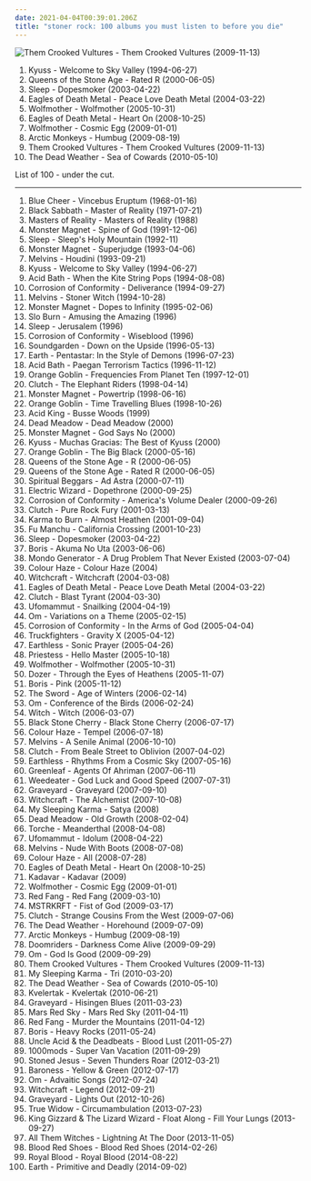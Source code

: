```yaml
---
date: 2021-04-04T00:39:01.206Z
title: "stoner rock: 100 albums you must listen to before you die"
---
```

![Them Crooked Vultures - Them Crooked Vultures (2009-11-13)](http://coverartarchive.org/release/8713720a-df4b-4fd8-8e64-59cab6583c2a/3366379088-500.jpg "Them Crooked Vultures - Them Crooked Vultures (2009-11-13)")
<ol class="albums">
<li data-cover="http://coverartarchive.org/release/6205da21-55a9-457d-aa85-2f1262e25694/8267363147-500.jpg" data-tags="stoner rock" role="button">Kyuss - Welcome to Sky Valley (1994-06-27)</li>
<li data-cover="http://coverartarchive.org/release/76acfd13-61b9-424b-9087-86b1f4e4f13c/7629907572-500.jpg" data-tags="stoner rock" role="button">Queens of the Stone Age - Rated R (2000-06-05)</li>
<li data-cover="http://coverartarchive.org/release/a97bb2e6-8e15-4f24-93be-35666727c9d1/16825470893-500.jpg" data-tags="doom metal, stoner metal" role="button">Sleep - Dopesmoker (2003-04-22)</li>
<li data-cover="http://coverartarchive.org/release/ddf2d79b-2c98-4857-9276-46d1a95cdf1f/1924050449-500.jpg" data-tags="garage rock, rock, stoner rock, alternative rock" role="button">Eagles of Death Metal - Peace Love Death Metal (2004-03-22)</li>
<li data-cover="http://coverartarchive.org/release/9bd9d999-77e0-48ce-bce9-6096123ffb72/4819622540-500.jpg" data-tags="rock, hard rock" role="button">Wolfmother - Wolfmother (2005-10-31)</li>
<li data-cover="https://img.discogs.com/nDU5i57nGNy3B1tOEVEu9SEeXrk=/fit-in/600x600/filters:strip_icc():format(jpeg):mode_rgb():quality(90)/discogs-images/R-1513229-1254450947.jpeg.jpg" data-tags="stoner rock, rock" role="button">Eagles of Death Metal - Heart On (2008-10-25)</li>
<li data-cover="https://img.discogs.com/VhYpdoLF60HMd744Ts3Po_g2_9Q=/fit-in/600x591/filters:strip_icc():format(jpeg):mode_rgb():quality(90)/discogs-images/R-2303810-1557425250-3633.jpeg.jpg" data-tags="hard rock, rock, stoner rock" role="button">Wolfmother - Cosmic Egg (2009-01-01)</li>
<li data-cover="http://coverartarchive.org/release/0b1b5da2-82ca-3593-8271-f1236a732613/15846225993-500.jpg" data-tags="psychedelic rock, indie rock" role="button">Arctic Monkeys - Humbug (2009-08-19)</li>
<li data-cover="http://coverartarchive.org/release/8713720a-df4b-4fd8-8e64-59cab6583c2a/3366379088-500.jpg" data-tags="rock, hard rock, stoner rock" role="button">Them Crooked Vultures - Them Crooked Vultures (2009-11-13)</li>
<li data-cover="https://img.discogs.com/HoZf6cV2xCWO7qKeok3yhsITTFQ=/fit-in/600x595/filters:strip_icc():format(jpeg):mode_rgb():quality(90)/discogs-images/R-2286337-1274535311.jpeg.jpg" data-tags="garage rock" role="button">The Dead Weather - Sea of Cowards (2010-05-10)</li>
</ol>
List of 100 - under the cut.
<!-- more -->

_________________

<ol class="albums">
<li data-cover="http://coverartarchive.org/release/473711eb-af58-3041-852f-652554dd67a0/19844937707-500.jpg" data-tags="blues rock, psychedelic rock, 60s, hard rock" role="button">
Blue Cheer - Vincebus Eruptum (1968-01-16)
</li>
<li data-cover="https://img.discogs.com/cfc9e7fd50d7c9c08931869b95f6849a01d0635d/images/spacer.gif" data-tags="heavy metal" role="button">
Black Sabbath - Master of Reality (1971-07-21)
</li>
<li data-cover="https://via.placeholder.com/450" data-tags="stoner rock" role="button">
Masters of Reality - Masters of Reality (1988)
</li>
<li data-cover="https://via.placeholder.com/450" data-tags="stoner rock" role="button">
Monster Magnet - Spine of God (1991-12-06)
</li>
<li data-cover="http://coverartarchive.org/release/c02820b6-2fe7-4342-983e-617aa1bf7799/15868913031-500.jpg" data-tags="stoner metal, doom metal" role="button">
Sleep - Sleep's Holy Mountain (1992-11)
</li>
<li data-cover="http://coverartarchive.org/release/bb5971ce-3fbc-3c98-b308-02b692a4fe2e/10754782956-500.jpg" data-tags="stoner rock" role="button">
Monster Magnet - Superjudge (1993-04-06)
</li>
<li data-cover="https://img.discogs.com/gJvTJ9lre8FmW_6WrG0763d40iE=/fit-in/600x589/filters:strip_icc():format(jpeg):mode_rgb():quality(90)/discogs-images/R-1332666-1210489026.jpeg.jpg" data-tags="grunge" role="button">
Melvins - Houdini (1993-09-21)
</li>
<li data-cover="http://coverartarchive.org/release/6205da21-55a9-457d-aa85-2f1262e25694/8267363147-500.jpg" data-tags="stoner rock" role="button">
Kyuss - Welcome to Sky Valley (1994-06-27)
</li>
<li data-cover="http://coverartarchive.org/release/14e8adef-dc7e-4f7b-9c79-80af627ea817/7846949504-500.jpg" data-tags="sludge, doom metal" role="button">
Acid Bath - When the Kite String Pops (1994-08-08)
</li>
<li data-cover="http://coverartarchive.org/release/cf88a9c4-2fcd-46c8-8412-3b06bf0abbfa/6512861185-500.jpg" data-tags="stoner rock" role="button">
Corrosion of Conformity - Deliverance (1994-09-27)
</li>
<li data-cover="http://coverartarchive.org/release/450a2f27-bd33-439c-ac3b-1e6861076399/15857977884-500.jpg" data-tags="grunge, stoner rock" role="button">
Melvins - Stoner Witch (1994-10-28)
</li>
<li data-cover="http://coverartarchive.org/release/5bcc44c8-ac6e-4f54-a0ff-98897d26a934/3003155696-500.jpg" data-tags="stoner rock" role="button">
Monster Magnet - Dopes to Infinity (1995-02-06)
</li>
<li data-cover="https://via.placeholder.com/450" data-tags="stoner rock" role="button">
Slo Burn - Amusing the Amazing (1996)
</li>
<li data-cover="https://img.discogs.com/y2olKQ62QYPn5PGJ_EhdS33EkWM=/fit-in/600x600/filters:strip_icc():format(jpeg):mode_rgb():quality(90)/discogs-images/R-1097273-1191794769.jpeg.jpg" data-tags="doom metal, stoner rock, sludge" role="button">
Sleep - Jerusalem (1996)
</li>
<li data-cover="http://coverartarchive.org/release/ac665057-4edf-4e12-9157-aa57abdc32c7/6513527640-500.jpg" data-tags="stoner rock, heavy metal" role="button">
Corrosion of Conformity - Wiseblood (1996)
</li>
<li data-cover="http://coverartarchive.org/release/3475c257-246f-36f4-88f4-196dbf7bbed1/10281836755-500.jpg" data-tags="grunge, alternative rock" role="button">
Soundgarden - Down on the Upside (1996-05-13)
</li>
<li data-cover="https://img.discogs.com/qbkQsL0K00RXFWt_e8fGjhmp6l0=/fit-in/600x598/filters:strip_icc():format(jpeg):mode_rgb():quality(90)/discogs-images/R-476212-1148995578.jpeg.jpg" data-tags="stoner rock" role="button">
Earth - Pentastar: In the Style of Demons (1996-07-23)
</li>
<li data-cover="http://coverartarchive.org/release/4512ec2a-f833-4be5-85d3-b2007639bcef/5651025580-500.jpg" data-tags="sludge" role="button">
Acid Bath - Paegan Terrorism Tactics (1996-11-12)
</li>
<li data-cover="https://img.discogs.com/ICFmioSxaMVyU9TswczADVZ0O94=/fit-in/600x600/filters:strip_icc():format(jpeg):mode_rgb():quality(90)/discogs-images/R-1181813-1255973996.jpeg.jpg" data-tags="stoner rock, stoner metal" role="button">
Orange Goblin - Frequencies From Planet Ten (1997-12-01)
</li>
<li data-cover="http://coverartarchive.org/release/ef5aa6bc-dfdf-4b1d-bf8d-96f785ef5dfc/18650235841-500.jpg" data-tags="stoner rock" role="button">
Clutch - The Elephant Riders (1998-04-14)
</li>
<li data-cover="http://coverartarchive.org/release/b55114c5-e463-35cb-b86d-da284aefede5/24919222054-500.jpg" data-tags="hard rock, stoner rock, stoner metal" role="button">
Monster Magnet - Powertrip (1998-06-16)
</li>
<li data-cover="https://img.discogs.com/srXgVeB8mnHRCGndwjTCTzmuOlY=/fit-in/600x602/filters:strip_icc():format(jpeg):mode_rgb():quality(90)/discogs-images/R-2854323-1610631471-8640.jpeg.jpg" data-tags="stoner metal, stoner rock" role="button">
Orange Goblin - Time Travelling Blues (1998-10-26)
</li>
<li data-cover="http://coverartarchive.org/release/ade2b8b9-82ea-444f-83ff-0bf2880e025a/14521543056-500.jpg" data-tags="stoner metal, stoner doom" role="button">
Acid King - Busse Woods (1999)
</li>
<li data-cover="http://coverartarchive.org/release/24dacf69-5e1a-4b39-807c-99a31a79fbe5/7409904023-500.jpg" data-tags="psychedelic, stoner rock" role="button">
Dead Meadow - Dead Meadow (2000)
</li>
<li data-cover="http://coverartarchive.org/release/085ca322-9ece-4c71-b936-1eae919c832e/20172723282-500.jpg" data-tags="stoner rock, hard rock, heavy metal" role="button">
Monster Magnet - God Says No (2000)
</li>
<li data-cover="http://coverartarchive.org/release/a1cf9c2a-306b-332c-b9d1-0089dd09fd09/8267282082-500.jpg" data-tags="stoner rock" role="button">
Kyuss - Muchas Gracias: The Best of Kyuss (2000)
</li>
<li data-cover="http://coverartarchive.org/release/9e562937-1e92-37ae-8ac6-4591c54cfc5e/9744471681-500.jpg" data-tags="stoner rock, stoner metal" role="button">
Orange Goblin - The Big Black (2000-05-16)
</li>
<li data-cover="http://coverartarchive.org/release/2afba28e-4ba4-3947-9b01-e5552233da09/4301817433-500.jpg" data-tags="stoner rock, alternative, hard rock" role="button">
Queens of the Stone Age - R (2000-06-05)
</li>
<li data-cover="http://coverartarchive.org/release/76acfd13-61b9-424b-9087-86b1f4e4f13c/7629907572-500.jpg" data-tags="stoner rock" role="button">
Queens of the Stone Age - Rated R (2000-06-05)
</li>
<li data-cover="https://via.placeholder.com/450" data-tags="stoner rock" role="button">
Spiritual Beggars - Ad Astra (2000-07-11)
</li>
<li data-cover="https://img.discogs.com/ejUY4Xklt1sCK6kSJRMsvZPqJNA=/fit-in/467x467/filters:strip_icc():format(jpeg):mode_rgb():quality(90)/discogs-images/R-1301027-1219880756.jpeg.jpg" data-tags="doom metal" role="button">
Electric Wizard - Dopethrone (2000-09-25)
</li>
<li data-cover="http://coverartarchive.org/release/2ff64a41-490f-4657-bf68-258a1eb96e87/28945562011-500.jpg" data-tags="heavy metal, stoner rock, hard rock" role="button">
Corrosion of Conformity - America's Volume Dealer (2000-09-26)
</li>
<li data-cover="http://coverartarchive.org/release/c7c92eab-c53d-47d0-8ae4-92f22d5e3dd8/9285528262-500.jpg" data-tags="stoner rock" role="button">
Clutch - Pure Rock Fury (2001-03-13)
</li>
<li data-cover="http://coverartarchive.org/release/79a14e6b-aa4e-4a98-87e8-271805a7ef3d/19902690179-500.jpg" data-tags="stoner rock, instrumental" role="button">
Karma to Burn - Almost Heathen (2001-09-04)
</li>
<li data-cover="http://coverartarchive.org/release/30c332b7-1b78-3555-8cfe-79138300bec4/22160678004-500.jpg" data-tags="stoner rock" role="button">
Fu Manchu - California Crossing (2001-10-23)
</li>
<li data-cover="http://coverartarchive.org/release/a97bb2e6-8e15-4f24-93be-35666727c9d1/16825470893-500.jpg" data-tags="doom metal, stoner metal" role="button">
Sleep - Dopesmoker (2003-04-22)
</li>
<li data-cover="https://img.discogs.com/aKa3diJi3OzltEG8-tobhk2bK6o=/fit-in/200x200/filters:strip_icc():format(jpeg):mode_rgb():quality(90)/discogs-images/R-1334231-1210541514.jpeg.jpg" data-tags="stoner rock" role="button">
Boris - Akuma No Uta (2003-06-06)
</li>
<li data-cover="http://coverartarchive.org/release/dc0cd63b-a2bb-452e-b882-2c998471d0d9/19749283931-500.jpg" data-tags="stoner rock" role="button">
Mondo Generator - A Drug Problem That Never Existed (2003-07-04)
</li>
<li data-cover="http://coverartarchive.org/release/f892d319-e529-4dac-8aab-5d15f0afd6be/4551682958-500.jpg" data-tags="stoner rock" role="button">
Colour Haze - Colour Haze (2004)
</li>
<li data-cover="http://coverartarchive.org/release/84229083-dcf9-45e3-921c-37fbd156acd2/24613696838-500.jpg" data-tags="doom metal, stoner rock" role="button">
Witchcraft - Witchcraft (2004-03-08)
</li>
<li data-cover="http://coverartarchive.org/release/ddf2d79b-2c98-4857-9276-46d1a95cdf1f/1924050449-500.jpg" data-tags="garage rock, rock, stoner rock, alternative rock" role="button">
Eagles of Death Metal - Peace Love Death Metal (2004-03-22)
</li>
<li data-cover="http://coverartarchive.org/release/37ecd876-bccf-383d-8e78-b0f2cc13c964/19386733501-500.jpg" data-tags="stoner rock" role="button">
Clutch - Blast Tyrant (2004-03-30)
</li>
<li data-cover="http://coverartarchive.org/release/9ccab260-1fb0-333d-a520-fb0fd3e007e7/1588517786-500.jpg" data-tags="doom metal" role="button">
Ufomammut - Snailking (2004-04-19)
</li>
<li data-cover="http://coverartarchive.org/release/7f7bce4f-00b2-4284-8fff-50fc71c9cfe9/11089358340-500.jpg" data-tags="stoner rock, stoner metal" role="button">
Om - Variations on a Theme (2005-02-15)
</li>
<li data-cover="http://coverartarchive.org/release/52edab85-3956-4253-bd98-d42ace34e82c/1501069082-500.jpg" data-tags="stoner rock, heavy metal, metal" role="button">
Corrosion of Conformity - In the Arms of God (2005-04-04)
</li>
<li data-cover="http://coverartarchive.org/release/ae61eba4-d14c-4f12-8130-85c85efac5cd/9778918725-500.jpg" data-tags="stoner rock" role="button">
Truckfighters - Gravity X (2005-04-12)
</li>
<li data-cover="http://coverartarchive.org/release/ab4639dd-6ad2-446c-8582-f643c5c2e7db/13036032474-500.jpg" data-tags="stoner rock, psychedelic" role="button">
Earthless - Sonic Prayer (2005-04-26)
</li>
<li data-cover="http://coverartarchive.org/release/abd92415-25d2-3975-92cf-5714042083ad/25159035142-500.jpg" data-tags="stoner rock, hard rock" role="button">
Priestess - Hello Master (2005-10-18)
</li>
<li data-cover="http://coverartarchive.org/release/9bd9d999-77e0-48ce-bce9-6096123ffb72/4819622540-500.jpg" data-tags="rock, hard rock" role="button">
Wolfmother - Wolfmother (2005-10-31)
</li>
<li data-cover="http://coverartarchive.org/release/92b9695d-c79e-3d30-b1bd-e802bf808bd9/19685820164-500.jpg" data-tags="stoner rock" role="button">
Dozer - Through the Eyes of Heathens (2005-11-07)
</li>
<li data-cover="http://coverartarchive.org/release/4a3d60d3-90ea-4a90-938a-06b2aee41bd3/12833333732-500.jpg" data-tags="stoner rock, japanese" role="button">
Boris - Pink (2005-11-12)
</li>
<li data-cover="http://coverartarchive.org/release/1d105b15-896b-40f4-861d-27e63dfcf960/16250901067-500.jpg" data-tags="stoner metal, stoner rock" role="button">
The Sword - Age of Winters (2006-02-14)
</li>
<li data-cover="http://coverartarchive.org/release/9be388a8-425f-46d6-b7aa-b6cafb45d655/11089439848-500.jpg" data-tags="stoner metal, stoner rock, psychedelic" role="button">
Om - Conference of the Birds (2006-02-24)
</li>
<li data-cover="http://coverartarchive.org/release/aade4a9d-36e4-41da-aea0-8a5e40db28aa/19923002720-500.jpg" data-tags="stoner rock" role="button">
Witch - Witch (2006-03-07)
</li>
<li data-cover="http://coverartarchive.org/release/37e09ed4-5543-4c4b-b9b9-0f5d690c843e/8360166556-500.jpg" data-tags="stoner rock, rock" role="button">
Black Stone Cherry - Black Stone Cherry (2006-07-17)
</li>
<li data-cover="http://coverartarchive.org/release/5a014fc8-b030-491a-9dc1-e8cf74ace99c/4549690587-500.jpg" data-tags="stoner rock, psychedelic rock" role="button">
Colour Haze - Tempel (2006-07-18)
</li>
<li data-cover="http://coverartarchive.org/release/86d31939-fbcc-429c-a0e3-1a5bb5330b75/18247492752-500.jpg" data-tags="stoner rock, epic, headbangers ball, a senile animal, you know her life was saved by last fm free music player, some kind of gold, 21st century in music" role="button">
Melvins - A Senile Animal (2006-10-10)
</li>
<li data-cover="http://coverartarchive.org/release/d578ccb4-dff9-4ecb-8c74-f161ddb7d722/9184150508-500.jpg" data-tags="stoner rock" role="button">
Clutch - From Beale Street to Oblivion (2007-04-02)
</li>
<li data-cover="http://coverartarchive.org/release/d017c662-5260-4165-96e2-20ec764c83e7/4605462658-500.jpg" data-tags="stoner rock, psychedelic rock" role="button">
Earthless - Rhythms From a Cosmic Sky (2007-05-16)
</li>
<li data-cover="http://coverartarchive.org/release/bd9889cf-b1b3-45f3-b6f7-c4655ac6aa17/19914484622-500.jpg" data-tags="stoner rock" role="button">
Greenleaf - Agents Of Ahriman (2007-06-11)
</li>
<li data-cover="http://coverartarchive.org/release/8051bb91-61b6-48b3-8a82-fb8762951829/19909510907-500.jpg" data-tags="stoner metal" role="button">
Weedeater - God Luck and Good Speed (2007-07-31)
</li>
<li data-cover="http://coverartarchive.org/release/9a311144-57b8-442b-b9d2-df4d3f7fe331/28276663213-500.jpg" data-tags="stoner rock, psychedelic rock, hard rock, psychedelic" role="button">
Graveyard - Graveyard (2007-09-10)
</li>
<li data-cover="http://coverartarchive.org/release/2301c536-c102-460d-b055-584c2d082259/19940267441-500.jpg" data-tags="stoner rock" role="button">
Witchcraft - The Alchemist (2007-10-08)
</li>
<li data-cover="https://via.placeholder.com/450" data-tags="stoner rock, psychedelic rock, post-rock" role="button">
My Sleeping Karma - Satya (2008)
</li>
<li data-cover="http://coverartarchive.org/release/91453d65-9e8f-4d69-acb9-bbcb219615ab/19352007666-500.jpg" data-tags="psychedelic rock" role="button">
Dead Meadow - Old Growth (2008-02-04)
</li>
<li data-cover="http://coverartarchive.org/release/17888dca-1e01-4f36-b6ed-8ac76a78b8f1/26507081984-500.jpg" data-tags="stoner rock, stoner metal" role="button">
Torche - Meanderthal (2008-04-08)
</li>
<li data-cover="https://img.discogs.com/LU3-gs1JtwQ_WWgq5Cac_-nwwEc=/fit-in/400x399/filters:strip_icc():format(jpeg):mode_rgb():quality(90)/discogs-images/R-1435966-1223858516.jpeg.jpg" data-tags="doom metal, stoner metal" role="button">
Ufomammut - Idolum (2008-04-22)
</li>
<li data-cover="http://coverartarchive.org/release/5b3593a4-953b-4d47-bd46-a366b8e2420e/8986894376-500.jpg" data-tags="grunge, stoner rock, sludge metal" role="button">
Melvins - Nude With Boots (2008-07-08)
</li>
<li data-cover="http://coverartarchive.org/release/31a09867-3cc7-490b-8461-be4fb69fc2b5/4549842690-500.jpg" data-tags="stoner rock, psychedelic rock" role="button">
Colour Haze - All (2008-07-28)
</li>
<li data-cover="https://img.discogs.com/nDU5i57nGNy3B1tOEVEu9SEeXrk=/fit-in/600x600/filters:strip_icc():format(jpeg):mode_rgb():quality(90)/discogs-images/R-1513229-1254450947.jpeg.jpg" data-tags="stoner rock, rock" role="button">
Eagles of Death Metal - Heart On (2008-10-25)
</li>
<li data-cover="http://coverartarchive.org/release/a2f109f1-45c8-4692-868f-b4f78d6489d2/8873295893-500.jpg" data-tags="psychedelic rock, stoner rock" role="button">
Kadavar - Kadavar (2009)
</li>
<li data-cover="https://img.discogs.com/VhYpdoLF60HMd744Ts3Po_g2_9Q=/fit-in/600x591/filters:strip_icc():format(jpeg):mode_rgb():quality(90)/discogs-images/R-2303810-1557425250-3633.jpeg.jpg" data-tags="hard rock, rock, stoner rock" role="button">
Wolfmother - Cosmic Egg (2009-01-01)
</li>
<li data-cover="http://coverartarchive.org/release/d5ae09cb-61a5-4d8b-a13f-c4759d5fb511/4758890682-500.jpg" data-tags="southern rock, stoner" role="button">
Red Fang - Red Fang (2009-03-10)
</li>
<li data-cover="https://img.discogs.com/-DRPp_LWq8HBapQbL1grC57diKs=/fit-in/320x319/filters:strip_icc():format(jpeg):mode_rgb():quality(90)/discogs-images/R-1709934-1238425451.jpeg.jpg" data-tags="electronic" role="button">
MSTRKRFT - Fist of God (2009-03-17)
</li>
<li data-cover="http://coverartarchive.org/release/32a006db-8bb1-429e-9132-db30334d064b/9285752468-500.jpg" data-tags="stoner rock" role="button">
Clutch - Strange Cousins From the West (2009-07-06)
</li>
<li data-cover="http://coverartarchive.org/release/b9573274-4d43-481b-bec6-17730a43cc7d/15491383944-500.jpg" data-tags="garage rock" role="button">
The Dead Weather - Horehound (2009-07-09)
</li>
<li data-cover="http://coverartarchive.org/release/0b1b5da2-82ca-3593-8271-f1236a732613/15846225993-500.jpg" data-tags="psychedelic rock, indie rock" role="button">
Arctic Monkeys - Humbug (2009-08-19)
</li>
<li data-cover="https://img.discogs.com/2KByuhwxAF2strMfL_JlaUYfxAo=/fit-in/600x602/filters:strip_icc():format(jpeg):mode_rgb():quality(90)/discogs-images/R-1977998-1598081433-6825.jpeg.jpg" data-tags="stoner rock, sludge" role="button">
Doomriders - Darkness Come Alive (2009-09-29)
</li>
<li data-cover="http://coverartarchive.org/release/4d62e8fb-5371-33b0-aac7-c5ab0d956329/11089715437-500.jpg" data-tags="stoner rock, psychedelic, stoner metal" role="button">
Om - God Is Good (2009-09-29)
</li>
<li data-cover="http://coverartarchive.org/release/8713720a-df4b-4fd8-8e64-59cab6583c2a/3366379088-500.jpg" data-tags="rock, hard rock, stoner rock" role="button">
Them Crooked Vultures - Them Crooked Vultures (2009-11-13)
</li>
<li data-cover="http://coverartarchive.org/release/d3abd0fa-7480-4507-979d-4f2834175718/19110171752-500.jpg" data-tags="instrumental, stoner rock, psychedelic rock" role="button">
My Sleeping Karma - Tri (2010-03-20)
</li>
<li data-cover="https://img.discogs.com/HoZf6cV2xCWO7qKeok3yhsITTFQ=/fit-in/600x595/filters:strip_icc():format(jpeg):mode_rgb():quality(90)/discogs-images/R-2286337-1274535311.jpeg.jpg" data-tags="garage rock" role="button">
The Dead Weather - Sea of Cowards (2010-05-10)
</li>
<li data-cover="http://coverartarchive.org/release/595b9588-f969-401b-b7ff-0d454e051616/3646610364-500.jpg" data-tags="black metal, black n roll" role="button">
Kvelertak - Kvelertak (2010-06-21)
</li>
<li data-cover="http://coverartarchive.org/release/d6b7d2c3-7801-4185-ae80-329c7445a73f/2964038960-500.jpg" data-tags="hard rock, stoner rock, blues rock" role="button">
Graveyard - Hisingen Blues (2011-03-23)
</li>
<li data-cover="http://coverartarchive.org/release/8f619a87-aa91-41fb-81f4-070ad3dd61ee/5795980961-500.jpg" data-tags="stoner rock" role="button">
Mars Red Sky - Mars Red Sky (2011-04-11)
</li>
<li data-cover="http://coverartarchive.org/release/c63a358c-9c03-4b95-bcd6-4f85d139aabe/28570925040-500.jpg" data-tags="stoner metal" role="button">
Red Fang - Murder the Mountains (2011-04-12)
</li>
<li data-cover="https://via.placeholder.com/450" data-tags="stoner rock" role="button">
Boris - Heavy Rocks (2011-05-24)
</li>
<li data-cover="https://img.discogs.com/gtl5qNER3xek41cu4qfWwbCmX8g=/fit-in/600x604/filters:strip_icc():format(jpeg):mode_rgb():quality(90)/discogs-images/R-3697461-1361292129-3969.jpeg.jpg" data-tags="hard rock, doom metal, psychedelic rock" role="button">
Uncle Acid & the Deadbeats - Blood Lust (2011-05-27)
</li>
<li data-cover="http://coverartarchive.org/release/9e665151-469f-4a52-9175-f5289bafce00/4294712147-500.jpg" data-tags="stoner rock" role="button">
1000mods - Super Van Vacation (2011-09-29)
</li>
<li data-cover="http://coverartarchive.org/release/d9ee51cc-b309-4dbf-92f1-bfcbff8fd366/8172443737-500.jpg" data-tags="stoner rock" role="button">
Stoned Jesus - Seven Thunders Roar (2012-03-21)
</li>
<li data-cover="http://coverartarchive.org/release/2f14078e-cc9a-44c4-ac66-78dc4d182235/25038495680-500.jpg" data-tags="progressive metal" role="button">
Baroness - Yellow & Green (2012-07-17)
</li>
<li data-cover="https://img.discogs.com/EnYWgQxYUX8EoA6Axf9i97pK5ls=/fit-in/600x600/filters:strip_icc():format(jpeg):mode_rgb():quality(90)/discogs-images/R-3743189-1343483805-4203.jpeg.jpg" data-tags="psychedelic, spiritual, stoner, psychedelic rock" role="button">
Om - Advaitic Songs (2012-07-24)
</li>
<li data-cover="https://img.discogs.com/YOAchZMsvR8U0rsZKCaia5u_9zE=/fit-in/600x600/filters:strip_icc():format(jpeg):mode_rgb():quality(90)/discogs-images/R-3890381-1557050946-8245.jpeg.jpg" data-tags="stoner rock, rock, hard rock" role="button">
Witchcraft - Legend (2012-09-21)
</li>
<li data-cover="http://coverartarchive.org/release/7ffd99fa-4e2b-4dd2-aca7-edbabf6803a5/3330588150-500.jpg" data-tags="rock, hard rock, stoner rock, psychedelic rock" role="button">
Graveyard - Lights Out (2012-10-26)
</li>
<li data-cover="http://coverartarchive.org/release/cb287b02-6d7d-4357-bfa7-be779a472672/4700085367-500.jpg" data-tags="stoner rock" role="button">
True Widow - Circumambulation (2013-07-23)
</li>
<li data-cover="http://coverartarchive.org/release/89a1bb84-f8e8-4cd5-83ca-a38317a41a98/6705416996-500.jpg" data-tags="alternative rock, indie rock, stoner rock, psychedelic, space rock, psychedelic rock, trip, lsd, ss, flightless records, flightless" role="button">
King Gizzard & The Lizard Wizard - Float Along - Fill Your Lungs (2013-09-27)
</li>
<li data-cover="http://coverartarchive.org/release/0982a7ba-812d-4dd8-9c9f-fbf70841e1b5/7360844668-500.jpg" data-tags="rock, psychedelic rock" role="button">
All Them Witches - Lightning At The Door (2013-11-05)
</li>
<li data-cover="http://coverartarchive.org/release/041ad0da-07b6-40ae-a244-c3264743d14d/13585344129-500.jpg" data-tags="indie, rock, british, alternative, alternative rock, indie rock, female vocalists, stoner rock, garage rock" role="button">
Blood Red Shoes - Blood Red Shoes (2014-02-26)
</li>
<li data-cover="http://coverartarchive.org/release/30683b1f-e4df-46f7-a170-2de84a5f13bf/8137779784-500.jpg" data-tags="rock" role="button">
Royal Blood - Royal Blood (2014-08-22)
</li>
<li data-cover="http://coverartarchive.org/release/3ddecc40-0a49-4651-93f9-37f56039c717/26273077269-500.jpg" data-tags="drone, stoner rock, psychedelic" role="button">
Earth - Primitive and Deadly (2014-09-02)
</li>
</ol>